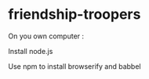 # friendship-troopers

On you own computer :

Install node.js

Use npm to install browserify and babbel

